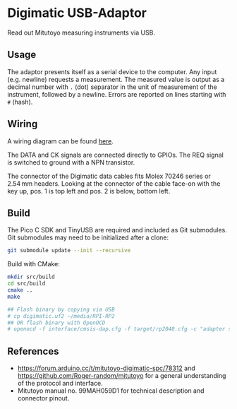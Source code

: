 # Digimatic USB-Adaptor
Read out Mitutoyo measuring instruments via USB.

## Usage
The adaptor presents itself as a serial device to the computer.
Any input (e.g. newline) requests a measurement.
The measured value is output as a decimal number with `.` (dot) separator in the unit of measurement of the instrument, followed by a newline.
Errors are reported on lines starting with `#` (hash).

## Wiring
A wiring diagram can be found [here](schematics/Digimatic%20USB%20Adaptor.pdf).

The DATA and CK signals are connected directly to GPIOs.
The REQ signal is switched to ground with a NPN transistor.

The connector of the Digimatic data cables fits Molex 70246 series or 2.54 mm headers.
Looking at the connector of the cable face-on with the key up, pos. 1 is top left and pos. 2 is below, bottom left.

## Build
The Pico C SDK and TinyUSB are required and included as Git submodules.
Git submodules may need to be initialized after a clone:
```sh
git submodule update --init --recursive
```

Build with CMake:
```sh
mkdir src/build
cd src/build
cmake ..
make

## Flash binary by copying via USB
# cp digimatic.uf2 ~/media/RPI-RP2
## OR flash binary with OpenOCD
# openocd -f interface/cmsis-dap.cfg -f target/rp2040.cfg -c "adapter speed 5000" -c "program digimatic.elf verify reset exit"
```

## References
* https://forum.arduino.cc/t/mitutoyo-digimatic-spc/78312 and https://github.com/Roger-random/mitutoyo for a general understanding of the protocol and interface.
* Mitutoyo manual no. 99MAH059D1 for technical description and connector pinout.
